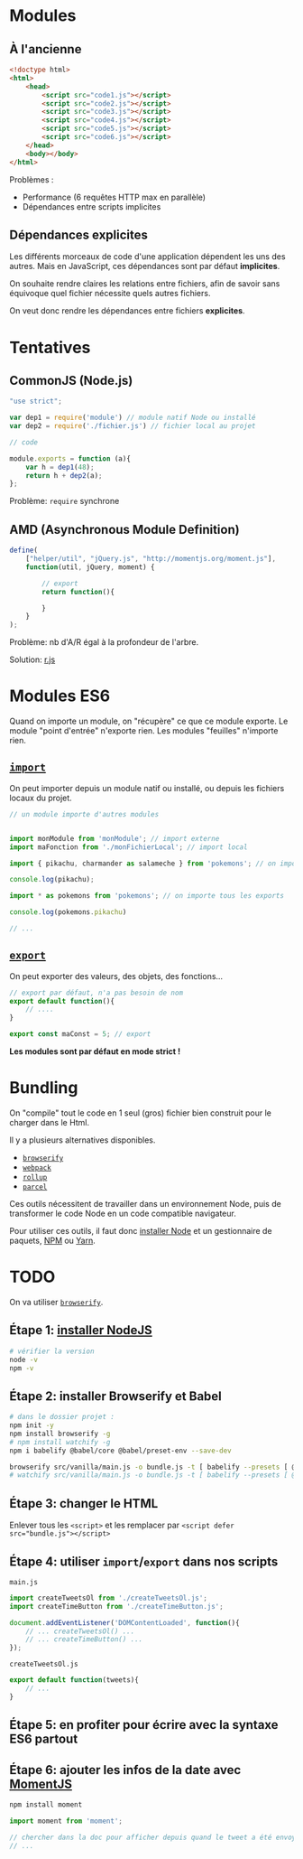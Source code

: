 # Modules

## À l'ancienne

````html
<!doctype html>
<html>
    <head>
        <script src="code1.js"></script>
        <script src="code2.js"></script>
        <script src="code3.js"></script>
        <script src="code4.js"></script>
        <script src="code5.js"></script>
        <script src="code6.js"></script>
    </head>
    <body></body>
</html>
````

Problèmes :

* Performance (6 requêtes HTTP max en parallèle)
* Dépendances entre scripts implicites

## Dépendances explicites

Les différents morceaux de code d'une application dépendent les uns des autres. Mais en JavaScript, ces dépendances sont par défaut **implicites**.

On souhaite rendre claires les relations entre fichiers, afin de savoir sans équivoque quel fichier nécessite quels autres fichiers.

On veut donc rendre les dépendances entre fichiers **explicites**.

# Tentatives



## CommonJS (Node.js)

````js
"use strict";

var dep1 = require('module') // module natif Node ou installé
var dep2 = require('./fichier.js') // fichier local au projet

// code

module.exports = function (a){
    var h = dep1(48);
    return h + dep2(a);
};
````

Problème: `require` synchrone


## AMD (Asynchronous Module Definition)

````js
define(
    ["helper/util", "jQuery.js", "http://momentjs.org/moment.js"],
    function(util, jQuery, moment) {

        // export
        return function(){

        }
    }
);
````

Problème: nb d'A/R égal à la profondeur de l'arbre.

Solution: [r.js](https://github.com/requirejs/r.js)


# Modules ES6

Quand on importe un module, on "récupère" ce que ce module exporte.
Le module "point d'entrée" n'exporte rien. Les modules "feuilles" n'importe rien.

## [`import`](https://developer.mozilla.org/fr/docs/Web/JavaScript/Reference/Instructions/import)

On peut importer depuis un module natif ou installé, ou depuis les fichiers locaux du projet.

````js
// un module importe d'autres modules


import monModule from 'monModule'; // import externe
import maFonction from './monFichierLocal'; // import local

import { pikachu, charmander as salameche } from 'pokemons'; // on importe seulement "pikachu" et "charmander", que je renomme en "salameche"

console.log(pikachu);

import * as pokemons from 'pokemons'; // on importe tous les exports

console.log(pokemons.pikachu)

// ...
````

## [`export`](https://developer.mozilla.org/fr/docs/Web/JavaScript/Reference/Instructions/export)

On peut exporter des valeurs, des objets, des fonctions...

````js
// export par défaut, n'a pas besoin de nom
export default function(){
    // ....
}

export const maConst = 5; // export

````

**Les modules sont par défaut en mode strict !**


# Bundling

On "compile" tout le code en 1 seul (gros) fichier bien construit pour le charger dans le Html.

Il y a plusieurs alternatives disponibles.

- [`browserify`](http://browserify.org/)
- [`webpack`](https://webpack.js.org/)
- [`rollup`](https://rollupjs.org/guide/en)
- [`parcel`](https://parceljs.org/)

Ces outils nécessitent de travailler dans un environnement Node, puis de transformer le code Node en un code compatible navigateur.


Pour utiliser ces outils, il faut donc [installer Node](https://nodejs.org/en/) et un gestionnaire de paquets, [NPM](https://www.npmjs.com/) ou [Yarn](https://yarnpkg.com/en/).


# TODO

On va utiliser [`browserify`](http://browserify.org/).


## Étape 1: [installer NodeJS](https://nodejs.org/en/)

```bash
# vérifier la version
node -v
npm -v
```

## Étape 2: installer Browserify et Babel

```bash
# dans le dossier projet :
npm init -y
npm install browserify -g
# npm install watchify -g
npm i babelify @babel/core @babel/preset-env --save-dev

browserify src/vanilla/main.js -o bundle.js -t [ babelify --presets [ @babel/env ] ] -d
# watchify src/vanilla/main.js -o bundle.js -t [ babelify --presets [ @babel/env ] ] -d -v
```

## Étape 3: changer le HTML

Enlever tous les `<script>` et les remplacer par `<script defer src="bundle.js"></script>`

## Étape 4: utiliser `import`/`export` dans nos scripts

`main.js`

````js
import createTweetsOl from './createTweetsOl.js';
import createTimeButton from './createTimeButton.js';

document.addEventListener('DOMContentLoaded', function(){
    // ... createTweetsOl() ...
    // ... createTimeButton() ...
});
````

`createTweetsOl.js`

````js
export default function(tweets){
    // ...
}
````

## Étape 5: en profiter pour écrire avec la syntaxe ES6 partout


## Étape 6: ajouter les infos de la date avec [MomentJS](https://momentjs.com/)

```bash
npm install moment
```

```js
import moment from 'moment';

// chercher dans la doc pour afficher depuis quand le tweet a été envoyé
// ...
```

